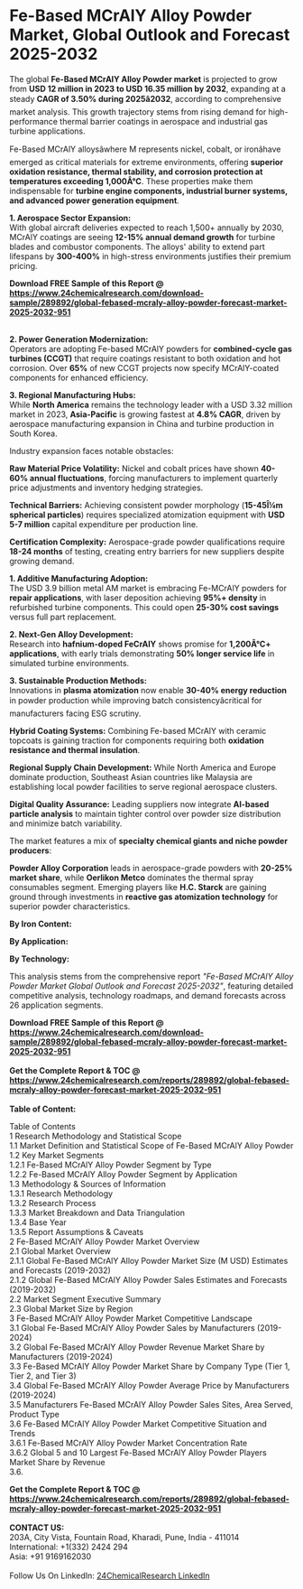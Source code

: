 <h1>Fe-Based MCrAlY Alloy Powder Market, Global Outlook and Forecast 2025-2032</h1><p>The global <strong>Fe-Based MCrAlY Alloy Powder market</strong> is projected to grow from <strong>USD 12 million in 2023 to USD 16.35 million by 2032</strong>, expanding at a steady <strong>CAGR of 3.50% during 2025â2032</strong>, according to comprehensive market analysis. This growth trajectory stems from rising demand for high-performance thermal barrier coatings in aerospace and industrial gas turbine applications.</p><p>Fe-Based MCrAlY alloysâwhere M represents nickel, cobalt, or ironâhave emerged as critical materials for extreme environments, offering <strong>superior oxidation resistance, thermal stability, and corrosion protection at temperatures exceeding 1,000Â°C</strong>. These properties make them indispensable for <strong>turbine engine components, industrial burner systems, and advanced power generation equipment</strong>.</p><p><strong>1. Aerospace Sector Expansion:</strong><br>
With global aircraft deliveries expected to reach 1,500+ annually by 2030, MCrAlY coatings are seeing <strong>12-15% annual demand growth</strong> for turbine blades and combustor components. The alloys' ability to extend part lifespans by <strong>300-400%</strong> in high-stress environments justifies their premium pricing.</p><div><b>Download FREE Sample of this Report @ 
            <a href="https://www.24chemicalresearch.com/download-sample/289892/global-febased-mcraly-alloy-powder-forecast-market-2025-2032-951">
            https://www.24chemicalresearch.com/download-sample/289892/global-febased-mcraly-alloy-powder-forecast-market-2025-2032-951</a></b></div><br><p><strong>2. Power Generation Modernization:</strong><br>
Operators are adopting Fe-based MCrAlY powders for <strong>combined-cycle gas turbines (CCGT)</strong> that require coatings resistant to both oxidation and hot corrosion. Over <strong>65%</strong> of new CCGT projects now specify MCrAlY-coated components for enhanced efficiency.</p><p><strong>3. Regional Manufacturing Hubs:</strong><br>
While <strong>North America</strong> remains the technology leader with a USD 3.32 million market in 2023, <strong>Asia-Pacific</strong> is growing fastest at <strong>4.8% CAGR</strong>, driven by aerospace manufacturing expansion in China and turbine production in South Korea.</p><p>Industry expansion faces notable obstacles:</p><p><strong>Raw Material Price Volatility:</strong> Nickel and cobalt prices have shown <strong>40-60% annual fluctuations</strong>, forcing manufacturers to implement quarterly price adjustments and inventory hedging strategies.</p><p><strong>Technical Barriers:</strong> Achieving consistent powder morphology (<strong>15-45Î¼m spherical particles</strong>) requires specialized atomization equipment with <strong>USD 5-7 million</strong> capital expenditure per production line.</p><p><strong>Certification Complexity:</strong> Aerospace-grade powder qualifications require <strong>18-24 months</strong> of testing, creating entry barriers for new suppliers despite growing demand.</p><p><strong>1. Additive Manufacturing Adoption:</strong><br>
The USD 3.9 billion metal AM market is embracing Fe-MCrAlY powders for <strong>repair applications</strong>, with laser deposition achieving <strong>95%+ density</strong> in refurbished turbine components. This could open <strong>25-30% cost savings</strong> versus full part replacement.</p><p><strong>2. Next-Gen Alloy Development:</strong><br>
Research into <strong>hafnium-doped FeCrAlY</strong> shows promise for <strong>1,200Â°C+ applications</strong>, with early trials demonstrating <strong>50% longer service life</strong> in simulated turbine environments.</p><p><strong>3. Sustainable Production Methods:</strong><br>
Innovations in <strong>plasma atomization</strong> now enable <strong>30-40% energy reduction</strong> in powder production while improving batch consistencyâcritical for manufacturers facing ESG scrutiny.</p><p><strong>Hybrid Coating Systems:</strong> Combining Fe-based MCrAlY with ceramic topcoats is gaining traction for components requiring both <strong>oxidation resistance and thermal insulation</strong>.</p><p><strong>Regional Supply Chain Development:</strong> While North America and Europe dominate production, Southeast Asian countries like Malaysia are establishing local powder facilities to serve regional aerospace clusters.</p><p><strong>Digital Quality Assurance:</strong> Leading suppliers now integrate <strong>AI-based particle analysis</strong> to maintain tighter control over powder size distribution and minimize batch variability.</p><p>The market features a mix of <strong>specialty chemical giants and niche powder producers</strong>:</p><p><strong>Powder Alloy Corporation</strong> leads in aerospace-grade powders with <strong>20-25% market share</strong>, while <strong>Oerlikon Metco</strong> dominates the thermal spray consumables segment. Emerging players like <strong>H.C. Starck</strong> are gaining ground through investments in <strong>reactive gas atomization technology</strong> for superior powder characteristics.</p><p><strong>By Iron Content:</strong></p><p><strong>By Application:</strong></p><p><strong>By Technology:</strong></p><p>This analysis stems from the comprehensive report <em>"Fe-Based MCrAlY Alloy Powder Market Global Outlook and Forecast 2025-2032"</em>, featuring detailed competitive analysis, technology roadmaps, and demand forecasts across 26 application segments.</p><div><b>Download FREE Sample of this Report @ 
            <a href="https://www.24chemicalresearch.com/download-sample/289892/global-febased-mcraly-alloy-powder-forecast-market-2025-2032-951">
            https://www.24chemicalresearch.com/download-sample/289892/global-febased-mcraly-alloy-powder-forecast-market-2025-2032-951</a></b></div><br><div><b>Get the Complete Report & TOC @ 
            <a href="https://www.24chemicalresearch.com/reports/289892/global-febased-mcraly-alloy-powder-forecast-market-2025-2032-951">
            https://www.24chemicalresearch.com/reports/289892/global-febased-mcraly-alloy-powder-forecast-market-2025-2032-951</a></b></div><br>
            <b>Table of Content:</b><p>Table of Contents<br />
1 Research Methodology and Statistical Scope<br />
1.1 Market Definition and Statistical Scope of Fe-Based MCrAlY Alloy Powder<br />
1.2 Key Market Segments<br />
1.2.1 Fe-Based MCrAlY Alloy Powder Segment by Type<br />
1.2.2 Fe-Based MCrAlY Alloy Powder Segment by Application<br />
1.3 Methodology & Sources of Information<br />
1.3.1 Research Methodology<br />
1.3.2 Research Process<br />
1.3.3 Market Breakdown and Data Triangulation<br />
1.3.4 Base Year<br />
1.3.5 Report Assumptions & Caveats<br />
2 Fe-Based MCrAlY Alloy Powder Market Overview<br />
2.1 Global Market Overview<br />
2.1.1 Global Fe-Based MCrAlY Alloy Powder Market Size (M USD) Estimates and Forecasts (2019-2032)<br />
2.1.2 Global Fe-Based MCrAlY Alloy Powder Sales Estimates and Forecasts (2019-2032)<br />
2.2 Market Segment Executive Summary<br />
2.3 Global Market Size by Region<br />
3 Fe-Based MCrAlY Alloy Powder Market Competitive Landscape<br />
3.1 Global Fe-Based MCrAlY Alloy Powder Sales by Manufacturers (2019-2024)<br />
3.2 Global Fe-Based MCrAlY Alloy Powder Revenue Market Share by Manufacturers (2019-2024)<br />
3.3 Fe-Based MCrAlY Alloy Powder Market Share by Company Type (Tier 1, Tier 2, and Tier 3)<br />
3.4 Global Fe-Based MCrAlY Alloy Powder Average Price by Manufacturers (2019-2024)<br />
3.5 Manufacturers Fe-Based MCrAlY Alloy Powder Sales Sites, Area Served, Product Type<br />
3.6 Fe-Based MCrAlY Alloy Powder Market Competitive Situation and Trends<br />
3.6.1 Fe-Based MCrAlY Alloy Powder Market Concentration Rate<br />
3.6.2 Global 5 and 10 Largest Fe-Based MCrAlY Alloy Powder Players Market Share by Revenue<br />
3.6.</p><div><b>Get the Complete Report & TOC @ 
            <a href="https://www.24chemicalresearch.com/reports/289892/global-febased-mcraly-alloy-powder-forecast-market-2025-2032-951">
            https://www.24chemicalresearch.com/reports/289892/global-febased-mcraly-alloy-powder-forecast-market-2025-2032-951</a></b></div><br><b>CONTACT US:</b><br>
            203A, City Vista, Fountain Road, Kharadi, Pune, India - 411014<br>
            International: +1(332) 2424 294<br>
            Asia: +91 9169162030 <br><br>
            Follow Us On LinkedIn: <a href="https://www.linkedin.com/company/24chemicalresearch/">24ChemicalResearch LinkedIn</a>